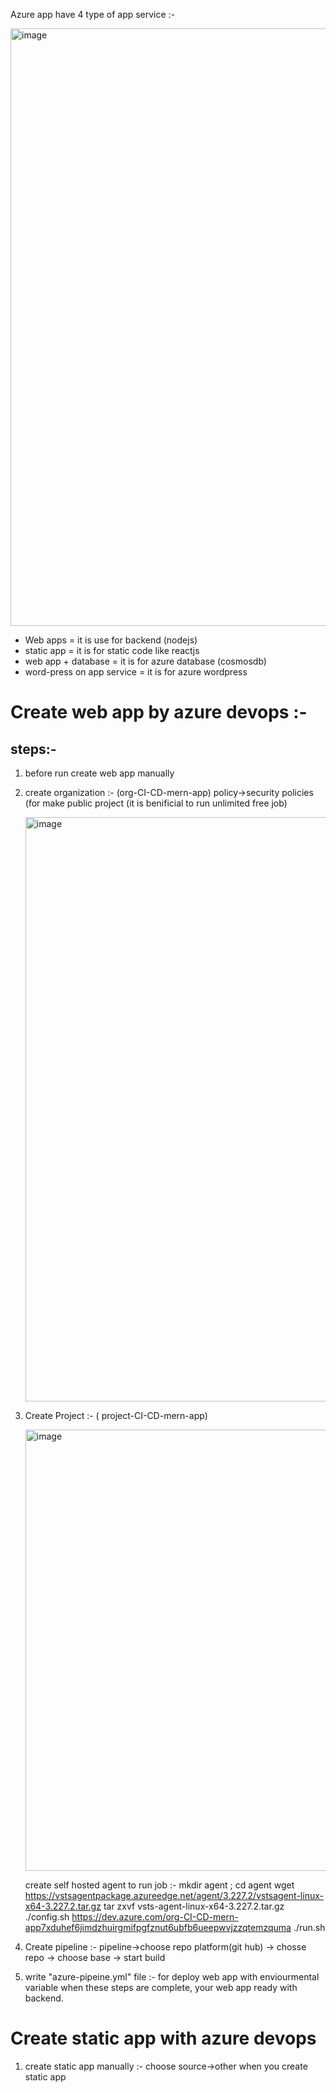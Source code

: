 Azure app have 4 type of app service :-

<img width="956" alt="image" src="https://github.com/divyanshujainSquareops/azure-app-service/assets/148210383/1fd8763d-999a-4254-8dba-2c09514bb75c">


 - Web apps = it is use for backend (nodejs)
 - static app = it is for static code like reactjs
 - web app + database = it is for azure database (cosmosdb)
 - word-press on app service = it is for azure wordpress
 
 # Create web app by azure devops :-
 ## steps:-
 1. before run create web app manually
 2. create organization :- (org-CI-CD-mern-app)
       policy->security policies (for make public project (it is benificial to run unlimited free job)

       <img width="935" alt="image" src="https://github.com/divyanshujainSquareops/azure-app-service/assets/148210383/14ff84e2-bf06-4cd1-a6b1-bcb41fadd570">

    
 4. Create Project :- (	project-CI-CD-mern-app)

    <img width="706" alt="image" src="https://github.com/divyanshujainSquareops/azure-app-service/assets/148210383/a601fb14-66fe-4600-911f-d43d84f93d3d">


    create self hosted agent to run job :-
               mkdir agent ; cd agent
               wget https://vstsagentpackage.azureedge.net/agent/3.227.2/vstsagent-linux-x64-3.227.2.tar.gz
               tar zxvf vsts-agent-linux-x64-3.227.2.tar.gz
               ./config.sh
               https://dev.azure.com/org-CI-CD-mern-app7xduhef6jimdzhuirgmifpgfznut6ubfb6ueepwvjzzqtemzquma
               ./run.sh
6. Create pipeline :-
	pipeline->choose repo platform(git hub) -> chosse repo -> choose base -> start build
7. write "azure-pipeine.yml" file :- for deploy web app with enviourmental variable
when these steps are complete, your web app ready with backend.

# Create static app with azure devops
1. create static app manually :- choose source->other when you create static app 
 
